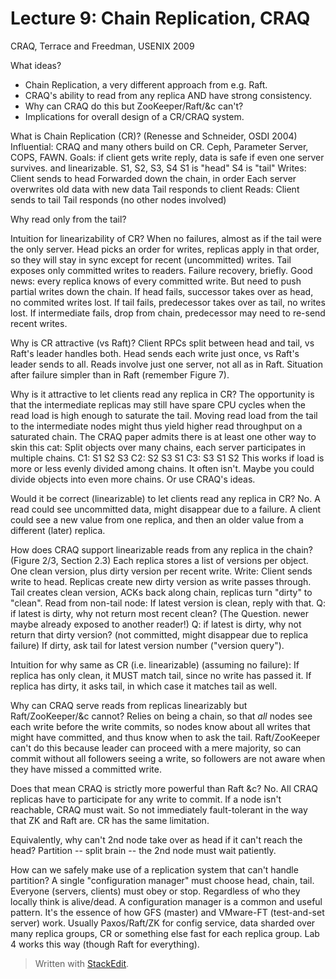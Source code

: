 
# Lecture 9: Chain Replication, CRAQ

CRAQ, Terrace and Freedman, USENIX 2009

What ideas?
  * Chain Replication, a very different approach from e.g. Raft.
  * CRAQ's ability to read from any replica AND have strong consistency.
  * Why can CRAQ do this but ZooKeeper/Raft/&c can't?
  * Implications for overall design of a CR/CRAQ system.

What is Chain Replication (CR)?
  (Renesse and Schneider, OSDI 2004)
  Influential: CRAQ and many others build on CR.
    Ceph, Parameter Server, COPS, FAWN.
  Goals: if client gets write reply, data is safe if even one server survives.
         and linearizable.
  S1, S2, S3, S4
  S1 is "head"
  S4 is "tail"
  Writes:
    Client sends to head
    Forwarded down the chain, in order
    Each server overwrites old data with new data
    Tail responds to client
  Reads:
    Client sends to tail
    Tail responds (no other nodes involved)

Why read only from the tail?

Intuition for linearizability of CR?
  When no failures, almost as if the tail were the only server.
    Head picks an order for writes, replicas apply in that order,
      so they will stay in sync except for recent (uncommitted) writes.
    Tail exposes only committed writes to readers.
  Failure recovery, briefly.
    Good news: every replica knows of every committed write.
    But need to push partial writes down the chain.
    If head fails, successor takes over as head, no commited writes lost.
    If tail fails, predecessor takes over as tail, no writes lost.
    If intermediate fails, drop from chain, predecessor may need to
      re-send recent writes.

Why is CR attractive (vs Raft)?
  Client RPCs split between head and tail, vs Raft's leader handles both.
  Head sends each write just once, vs Raft's leader sends to all.
  Reads involve just one server, not all as in Raft.
  Situation after failure simpler than in Raft (remember Figure 7).

Why is it attractive to let clients read any replica in CR?
  The opportunity is that the intermediate replicas may still
    have spare CPU cycles when the read load is high enough to saturate the tail.
  Moving read load from the tail to the intermediate nodes
    might thus yield higher read throughput on a saturated chain.
  The CRAQ paper admits there is at least one other way to skin this cat:
    Split objects over many chains, each server participates in multiple chains.
    C1: S1 S2 S3
    C2: S2 S3 S1
    C3: S3 S1 S2
  This works if load is more or less evenly divided among chains.
  It often isn't.
    Maybe you could divide objects into even more chains.
    Or use CRAQ's ideas.

Would it be correct (linearizable) to let clients read any replica in CR?
  No.
  A read could see uncommitted data, might disappear due to a failure.
  A client could see a new value from one replica,
    and then an older value from a different (later) replica.

How does CRAQ support linearizable reads from any replica in the chain?
  (Figure 2/3, Section 2.3)
  Each replica stores a list of versions per object.
  One clean version, plus dirty version per recent write.
  Write:
    Client sends write to head.
    Replicas create new dirty version as write passes through.
    Tail creates clean version, ACKs back along chain, replicas turn "dirty" to "clean".
  Read from non-tail node:
    If latest version is clean, reply with that.
    Q: if latest is dirty, why not return most recent clean?
       (The Question. newer maybe already exposed to another reader!)
    Q: if latest is dirty, why not return that dirty version?
       (not committed, might disappear due to replica failure)
    If dirty, ask tail for latest version number ("version query").

Intuition for why same as CR (i.e. linearizable) (assuming no failure):
  If replica has only clean, it MUST match tail, since no write has passed it.
  If replica has dirty, it asks tail, in which case it matches tail as well.

Why can CRAQ serve reads from replicas linearizably but Raft/ZooKeeper/&c cannot?
  Relies on being a chain, so that *all* nodes see each
    write before the write commits, so nodes know about
    all writes that might have committed, and thus know when
    to ask the tail.
  Raft/ZooKeeper can't do this because leader can proceed with a mere
    majority, so can commit without all followers seeing a write,
    so followers are not aware when they have missed a committed write.

Does that mean CRAQ is strictly more powerful than Raft &c?
  No.
  All CRAQ replicas have to participate for any write to commit.
  If a node isn't reachable, CRAQ must wait.
  So not immediately fault-tolerant in the way that ZK and Raft are.
  CR has the same limitation.

Equivalently, why can't 2nd node take over as head if it can't reach the head?
  Partition -- split brain -- the 2nd node must wait patiently.

How can we safely make use of a replication system that can't handle partition?
  A single "configuration manager" must choose head, chain, tail.
  Everyone (servers, clients) must obey or stop.
    Regardless of who they locally think is alive/dead.
  A configuration manager is a common and useful pattern.
    It's the essence of how GFS (master) and VMware-FT (test-and-set server) work.
    Usually Paxos/Raft/ZK for config service,
      data sharded over many replica groups,
      CR or something else fast for each replica group.
    Lab 4 works this way (though Raft for everything).

> Written with [StackEdit](https://stackedit.io/).
<!--stackedit_data:
eyJoaXN0b3J5IjpbMTI2MTY5NTExNiw3MzA5OTgxMTZdfQ==
-->
